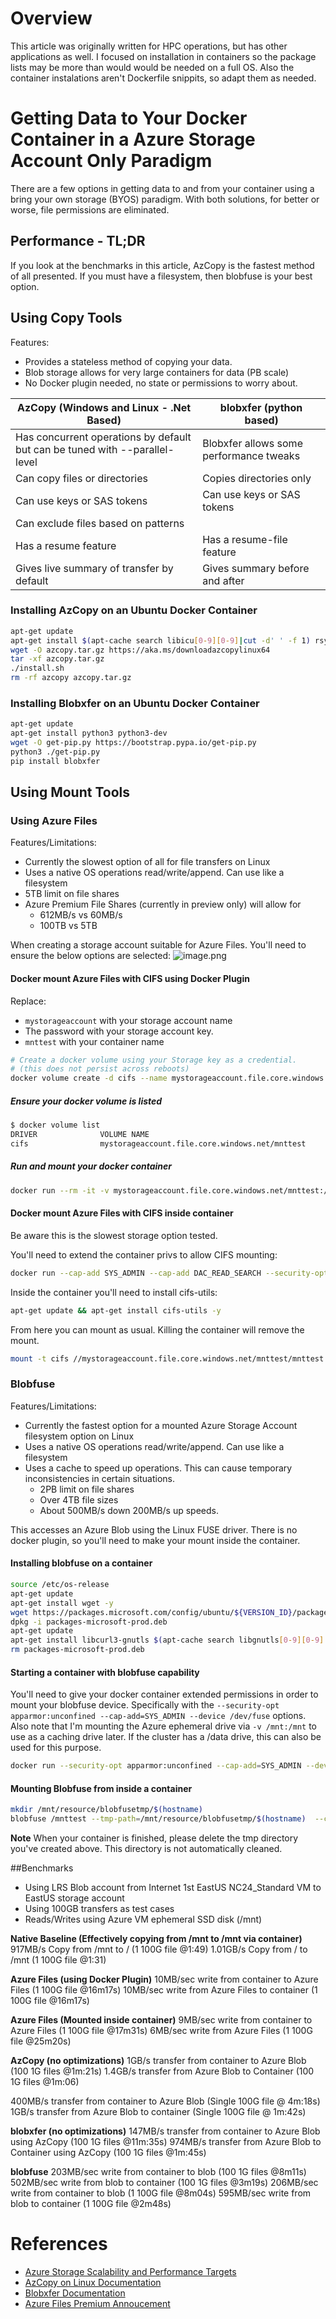 # Overview
This article was originally written for HPC operations, but has other applications as well. I focused on installation in containers so the package lists may be more than would would be needed on a full OS. Also the container instalations aren't Dockerfile snippits, so adapt them as needed.

# Getting Data to Your Docker Container in a Azure Storage Account Only Paradigm
There are a few options in getting data to and from your container using a bring your own storage (BYOS) paradigm. With both solutions, for better or worse, file permissions are eliminated.

## Performance - TL;DR
If you look at the benchmarks in this article, AzCopy is the fastest method of all presented. If you must have a filesystem, then blobfuse is your best option.

## Using Copy Tools
Features:
* Provides a stateless method of copying your data.
* Blob storage allows for very large containers for data (PB scale)
* No Docker plugin needed, no state or permissions to worry about.

**AzCopy (Windows and Linux - .Net Based)**|**blobxfer (python based)**|
------------ |------------|
Has concurrent operations by default but can be tuned with --parallel-level|Blobxfer allows some performance tweaks
Can copy files or directories|Copies directories only
Can use keys or SAS tokens|Can use keys or SAS tokens
 | Can exclude files based on patterns
Has a resume feature| Has a resume-file feature
Gives live summary of transfer by default|Gives summary before and after

### Installing AzCopy on an Ubuntu Docker Container
```bash
apt-get update
apt-get install $(apt-cache search libicu[0-9][0-9]|cut -d' ' -f 1) rsync libunwind-dev wget libssl1.0.0 -y
wget -O azcopy.tar.gz https://aka.ms/downloadazcopylinux64
tar -xf azcopy.tar.gz
./install.sh
rm -rf azcopy azcopy.tar.gz
```
### Installing Blobxfer on an Ubuntu Docker Container
```bash
apt-get update
apt-get install python3 python3-dev
wget -O get-pip.py https://bootstrap.pypa.io/get-pip.py
python3 ./get-pip.py
pip install blobxfer 
```

## Using Mount Tools

### Using Azure Files
Features/Limitations:
* Currently the slowest option of all for file transfers on Linux
* Uses a native OS operations read/write/append. Can use like a filesystem
* 5TB limit on file shares
* Azure Premium File Shares (currently in preview only) will allow for 
  * 612MB/s vs 60MB/s
  * 100TB vs 5TB

When creating a storage account suitable for Azure Files. You'll need to ensure the below options are selected:
![image.png](/.attachments/image-c26a2609-b8d9-45bd-a9d1-f8d1294bd2e6.png)

#### Docker mount Azure Files with CIFS using Docker Plugin
Replace:
*  `mystorageaccount` with your storage account name 
* The password with your storage account key.
* `mnttest` with your container name
```bash
# Create a docker volume using your Storage key as a credential.
# (this does not persist across reboots)
docker volume create -d cifs --name mystorageaccount.file.core.windows.net/mnttest --opt username=mystorageaccount--opt password=WT+ostf3YWq9n8rIZuczYpa6QCFrCZhhzHLipTpEfURomG31MmJzaQFh3xvS70E4dBA1FK+nDiE+pOBIjuMN4A== --opt fileMode=0777 --opt dirMode=0777
```
##### Ensure your docker volume is listed
```bash
$ docker volume list
DRIVER              VOLUME NAME
cifs                mystorageaccount.file.core.windows.net/mnttest
```

##### Run and mount your docker container
```bash
docker run --rm -it -v mystorageaccount.file.core.windows.net/mnttest:/mnttest ubuntu /bin/bash
```

#### Docker mount Azure Files with CIFS inside container
Be aware this is the slowest storage option tested.

You'll need to extend the container privs to allow CIFS mounting:
```bash
docker run --cap-add SYS_ADMIN --cap-add DAC_READ_SEARCH --security-opt apparmor:unconfined --rm -it ubuntu /bin/bash
```
Inside the container you'll need to install cifs-utils:
```bash
apt-get update && apt-get install cifs-utils -y
```

From here you can mount as usual. Killing the container will remove the mount.
```bash
mount -t cifs //mystorageaccount.file.core.windows.net/mnttest/mnttest -o user=mystorageaccount,password=WT+ostf3YWq9n8rIZuczYpa6QCFrCZhhzHLipTpEfURomG31MmJzaQFh3xvS70E4dBA1FK+nDiE+pOBIjuMN4A==
```

### Blobfuse
Features/Limitations:
* Currently the fastest option for a mounted Azure Storage Account filesystem option on Linux
* Uses a native OS operations read/write/append. Can use like a filesystem
* Uses a cache to speed up operations. This can cause temporary inconsistencies in certain situations.
  * 2PB limit on file shares
  * Over 4TB file sizes
  * About 500MB/s down 200MB/s up speeds.

This accesses an Azure Blob using the Linux FUSE driver. There is no docker plugin, so you'll need to make your mount inside the container.

#### Installing blobfuse on a container
```bash
source /etc/os-release
apt-get update
apt-get install wget -y
wget https://packages.microsoft.com/config/ubuntu/${VERSION_ID}/packages-microsoft-prod.deb
dpkg -i packages-microsoft-prod.deb
apt-get update
apt-get install libcurl3-gnutls $(apt-cache search libgnutls[0-9][0-9]|cut -d' ' -f 1)  libfuse2 blobfuse -y
rm packages-microsoft-prod.deb
```

#### Starting a container with blobfuse capability
You'll need to give your docker container extended permissions in order to mount your blobfuse device. Specifically with the `--security-opt apparmor:unconfined --cap-add=SYS_ADMIN --device /dev/fuse` options. Also note that I'm mounting the Azure ephemeral drive via `-v /mnt:/mnt` to use as a caching drive later. If the cluster has a /data drive, this can also be used for this purpose.
```bash
docker run --security-opt apparmor:unconfined --cap-add=SYS_ADMIN --device /dev/fuse -it ubuntu -v/mnt:/mnt /bin/bash
```
#### Mounting Blobfuse from inside a container
```bash
mkdir /mnt/resource/blobfusetmp/$(hostname)
blobfuse /mnttest --tmp-path=/mnt/resource/blobfusetmp/$(hostname)  --config-file=/root/fuse_connection.cfg -o attr_timeout=240 -o entry_timeout=240 -o negative_timeout=120
```
**Note** When your container is finished, please delete the tmp directory you've created above. This directory is not automatically cleaned.

##Benchmarks
* Using LRS Blob account from Internet 1st EastUS NC24_Standard VM to EastUS storage account
* Using 100GB transfers as test cases
* Reads/Writes using Azure VM ephemeral SSD disk (/mnt)

**Native Baseline (Effectively copying from /mnt to /mnt via container)**
917MB/s Copy from /mnt to / (1 100G file @1:49)
1.01GB/s Copy from / to /mnt (1 100G file @1:31)

**Azure Files (using Docker Plugin)**
10MB/sec write from container to Azure Files (1 100G file @16m17s)
10MB/sec write from Azure Files to container (1 100G file @16m17s)

**Azure Files (Mounted inside container)**
9MB/sec write from container to Azure Files (1 100G file @17m31s)
6MB/sec write from Azure Files (1 100G file @25m20s)

**AzCopy (no optimizations)**
1GB/s transfer from container to Azure Blob (100 1G files @1m:21s)
1.4GB/s transfer from Azure Blob to Container  (100 1G files @1m:06)

400MB/s transfer from container to Azure Blob (Single 100G file @ 4m:18s)
1GB/s transfer from Azure Blob to container (Single 100G file @ 1m:42s)

**blobxfer (no optimizations)**
147MB/s transfer from container to Azure Blob using AzCopy (100 1G files @11m:35s)
974MB/s transfer from Azure Blob to Container using AzCopy (100 1G files @1m:45s)

**blobfuse**
203MB/sec write from container to blob (100 1G files @8m11s)
502MB/sec write from blob to container (100 1G files @3m19s)
206MB/sec write from container to blob (1 100G file @8m04s)
595MB/sec write from blob to container (1 100G file @2m48s)

# References
* [Azure Storage Scalability and Performance Targets](https://docs.microsoft.com/en-us/azure/storage/common/storage-scalability-targets)
* [AzCopy on Linux Documentation](https://docs.microsoft.com/en-us/azure/storage/common/storage-use-azcopy-linux)
* [Blobxfer Documentation](https://blobxfer.readthedocs.io/en/latest/)
* [Azure Files Premium Annoucement](https://azure.microsoft.com/en-us/blog/premium-files-pushes-azure-files-limits-by-100x/)

